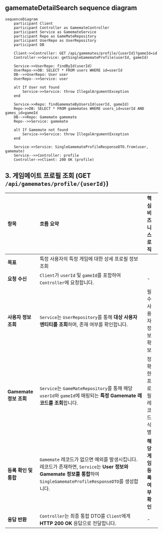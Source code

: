 ## gamemateDetailSearch sequence diagram
```mermaid
sequenceDiagram
    participant Client
    participant Controller as GamemateController
    participant Service as GamemateService
    participant Repo as GameMateRepository
    participant UserRepo as UserRepository
    participant DB

    Client->>Controller: GET /api/gamemates/profile/{userId}?gameId=id
    Controller->>Service: getSingleGamemateProfile(userId, gameId)

    Service->>UserRepo: findById(userId)
    UserRepo->>DB: SELECT * FROM users WHERE id=userId
    DB-->>UserRepo: User user
    UserRepo-->>Service: user
    
    alt If User not found
        Service->>Service: throw IllegalArgumentException
    end

    Service->>Repo: findGamemateByUsersId(userId, gameId)
    Repo->>DB: SELECT * FROM gamemates WHERE users_id=userId AND games_id=gameId
    DB-->>Repo: Gamemate gamemate
    Repo-->>Service: gamemate
    
    alt If Gamemate not found
        Service->>Service: throw IllegalArgumentException
    end
    
    Service->>Service: SingleGamemateProfileResponseDTO.from(user, gamemate)
    Service-->>Controller: profile
    Controller->>Client: 200 OK (profile)
```

## 3. 게임메이트 프로필 조회 (GET `/api/gamemates/profile/{userId}`)

| 항목                 | 흐름 요약                                                                                                                           | 핵심 비즈니스 로직         |
|:-------------------|:--------------------------------------------------------------------------------------------------------------------------------|:-------------------|
| **목표**             | 특정 사용자의 특정 게임에 대한 상세 프로필 정보 조회                                                                                                  |                    |
| **요청 수신**          | `Client`가 `userId` 및 `gameId`를 포함하여 `Controller`에 요청합니다.                                                                        | -                  |
| **사용자 정보 조회**      | `Service`는 `UserRepository`를 통해 **대상 사용자 엔티티를 조회**하며, 존재 여부를 확인합니다.                                                             | 필수 사용자 정보 확보       |
| **Gamemate 정보 조회** | `Service`는 `GameMateRepository`를 통해 해당 `userId`와 `gameId`에 매핑되는 **특정 Gamemate 레코드를 조회**합니다.                                     | 정확한 프로필 레코드 식별     |
| **등록 확인 및 통합**     | `Gamemate` 레코드가 없으면 예외를 발생시킵니다. 레코드가 존재하면, `Service`는 **User 정보와 Gamemate 정보를 통합**하여 `SingleGamemateProfileResponseDTO`를 생성합니다. | **해당 게임 등록 여부 확인** |
| **응답 반환**          | `Controller`는 최종 통합 DTO를 `Client`에게 **HTTP 200 OK** 응답으로 전달합니다.                                                                 | -                  |